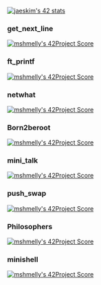 [![jaeskim's 42 stats](https://badge42.herokuapp.com/api/stats/hportife)](https://github.com/JaeSeoKim/badge42)


### get_next_line  
[![mshmelly's 42Project Score](https://badge42.herokuapp.com/api/project/hportife/get_next_line)](https://github.com/JaeSeoKim/badge42)   
### ft_printf  
[![mshmelly's 42Project Score](https://badge42.herokuapp.com/api/project/hportife/ft_printf)](https://github.com/JaeSeoKim/badge42)  
### netwhat  
[![mshmelly's 42Project Score](https://badge42.herokuapp.com/api/project/hportife/netwhat)](https://github.com/JaeSeoKim/badge42)  
### Born2beroot  
[![mshmelly's 42Project Score](https://badge42.herokuapp.com/api/project/hportife/Born2beroot)](https://github.com/JaeSeoKim/badge42)  
### mini_talk  
[![mshmelly's 42Project Score](https://badge42.herokuapp.com/api/project/hportife/minitalk)](https://github.com/JaeSeoKim/badge42)  
<!-- ### FdF  
[![mshmelly's 42Project Score](https://badge42.herokuapp.com/api/project/hportife/FdF)](https://github.com/JaeSeoKim/badge42)   -->
### push_swap 
[![mshmelly's 42Project Score](https://badge42.herokuapp.com/api/project/hportife/push_swap)](https://github.com/JaeSeoKim/badge42)
### Philosophers 
[![mshmelly's 42Project Score](https://badge42.herokuapp.com/api/project/hportife/Philosophers)](https://github.com/JaeSeoKim/badge42)
### minishell 
[![mshmelly's 42Project Score](https://badge42.herokuapp.com/api/project/hportife/minishell)](https://github.com/JaeSeoKim/badge42)
<!-- ### cub3D 
[![mshmelly's 42Project Score](https://badge42.herokuapp.com/api/project/hportife/cub3d)](https://github.com/JaeSeoKim/badge42) -->
